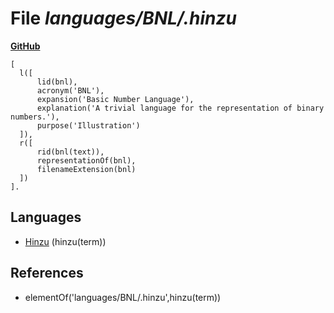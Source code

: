 # File _languages/BNL/.hinzu_
**[GitHub](https://github.com/softlang/yas/blob/master/languages/BNL/.hinzu)**
```
[
  l([
      lid(bnl),
      acronym('BNL'),
      expansion('Basic Number Language'),
      explanation('A trivial language for the representation of binary numbers.'),
      purpose('Illustration')
  ]),
  r([
      rid(bnl(text)),
      representationOf(bnl),
      filenameExtension(bnl)
  ])
].
```

## Languages
* [Hinzu](../languages/Hinzu.md) (hinzu(term))

## References
* elementOf('languages/BNL/.hinzu',hinzu(term))
